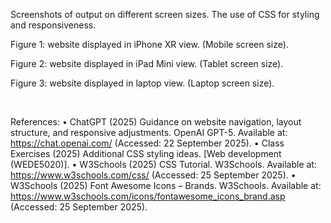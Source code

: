 
Screenshots of output on different screen sizes. 
The use of CSS for styling and responsiveness.



 
Figure 1: website displayed in iPhone XR view. (Mobile screen size).

 
Figure 2: website displayed in iPad Mini view. (Tablet screen size).

 
Figure 3: website displayed in laptop view. (Laptop screen size).


 

References:
• ChatGPT (2025) Guidance on website navigation, layout structure, and responsive adjustments. OpenAI GPT-5. Available at: https://chat.openai.com/ (Accessed: 22 September 2025).
•  Class Exercises (2025) Additional CSS styling ideas. [Web development (WEDE5020)].
•  W3Schools (2025) CSS Tutorial. W3Schools. Available at: https://www.w3schools.com/css/ (Accessed: 25 September 2025).
•  W3Schools (2025) Font Awesome Icons – Brands. W3Schools. Available at: https://www.w3schools.com/icons/fontawesome_icons_brand.asp (Accessed: 25 September 2025).

